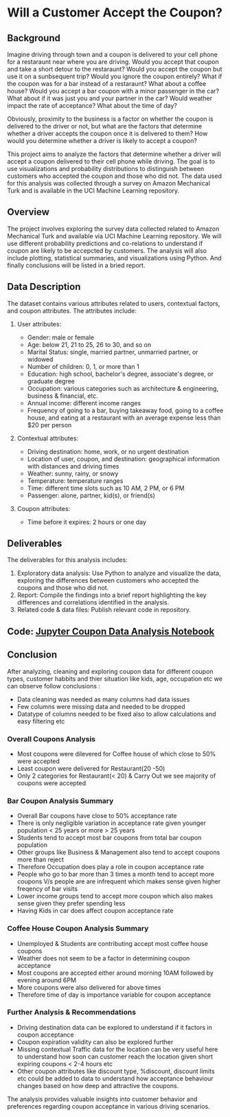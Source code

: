 # Will a Customer Accept the Coupon?

## Background
Imagine driving through town and a coupon is delivered to your cell phone for a restaraunt near where you are driving. Would you accept that coupon and take a short detour to the restaraunt? Would you accept the coupon but use it on a sunbsequent trip? Would you ignore the coupon entirely? What if the coupon was for a bar instead of a restaraunt? What about a coffee house? Would you accept a bar coupon with a minor passenger in the car? What about if it was just you and your partner in the car? Would weather impact the rate of acceptance? What about the time of day?

Obviously, proximity to the business is a factor on whether the coupon is delivered to the driver or not, but what are the factors that determine whether a driver accepts the coupon once it is delivered to them? How would you determine whether a driver is likely to accept a coupon?


This project aims to analyze the factors that determine whether a driver will accept a coupon delivered to their cell phone while driving. The goal is to use visualizations and probability distributions to distinguish between customers who accepted the coupon and those who did not. The data used for this analysis was collected through a survey on Amazon Mechanical Turk and is available in the UCI Machine Learning repository.

## Overview
The project involves exploring the survey data collected related to Amazon Mechanical Turk and available via UCI Machine Learning repository. We will use different probability predictions and co-relations to understand if coupon are likely to be accepcted by customers. The analysis will also include plotting, statistical summaries, and visualizations using Python. And finally conclusions will be listed in a bried report.

## Data Description
The dataset contains various attributes related to users, contextual factors, and coupon attributes. The attributes include:

1. User attributes:
   - Gender: male or female
   - Age: below 21, 21 to 25, 26 to 30, and so on
   - Marital Status: single, married partner, unmarried partner, or widowed
   - Number of children: 0, 1, or more than 1
   - Education: high school, bachelor's degree, associate's degree, or graduate degree
   - Occupation: various categories such as architecture & engineering, business & financial, etc.
   - Annual income: different income ranges
   - Frequency of going to a bar, buying takeaway food, going to a coffee house, and eating at a restaurant with an average expense less than $20 per person

2. Contextual attributes:
   - Driving destination: home, work, or no urgent destination
   - Location of user, coupon, and destination: geographical information with distances and driving times
   - Weather: sunny, rainy, or snowy
   - Temperature: temperature ranges
   - Time: different time slots such as 10 AM, 2 PM, or 6 PM
   - Passenger: alone, partner, kid(s), or friend(s)
     
3. Coupon attributes:
   - Time before it expires: 2 hours or one day

## Deliverables
The deliverables for this analysis includes:

1. Exploratory data analysis: Use Python to analyze and visualize the data, exploring the differences between customers who accepted the coupons and those who did not.
2. Report: Compile the findings into a brief report highlighting the key differences and correlations identified in the analysis.
3. Related code & data files: Publish relevant code in repository.

## Code: [Jupyter Coupon Data Analysis Notebook](/User_Coupon_Acceptance.ipynb)

## Conclusion
After analyzing, cleaning and exploring coupon data for different coupon types, customer habbits and thier situation like kids, age, occupation etc we can observe follow conclusions :
- Data cleaning was needed as many columns had data issues
- Few columns were missing data and needed to be dropped
- Datatype of columns needed to be fixed also to allow calculations and easy filtering etc

### Overall Coupons Analysis 
- Most coupons were dilevered for Coffee house of which close to 50% were accepted
- Least coupon were delivered for Restaurant(20 -50)
- Only 2 categories for Restaurant(< 20) & Carry Out we see majority of coupons were accepted

### Bar Coupon Analysis Summary
- Overall Bar coupons have close to 50% acceptance rate
- There is only negligible variation in acceptance rate given younger population < 25 years or more > 25 years
- Students tend to accept most bar coupons from total bar coupon population
- Other groups like Business & Management also tend to accept coupons more than reject
- Therefore Occupation does play a role in coupon acceptance rate
- People who go to bar more than 3 times a month tend to accept more coupons V/s people are are infrequent which makes sense given higher freqency of bar visits
- Lower income groups tend to accept more coupon which also makes sense given they prefer spending less
- Having Kids in car does affect coupon acceptance rate

### Coffee House Coupon Analysis Summary
- Unemployed & Students are contributing accept most coffee house coupons
- Weather does not seem to be a factor in determining coupon acceptance
- Most coupons are accepted either around morning 10AM followed by evening around 6PM
- More coupons were also delivered for above times
- Therefore time of day is importance variable for coupon acceptance

### Further Analysis & Recommendations
- Driving destination data can be explored to understand if it factors in coupon acceptance
- Coupon expiration validity can also be explored further
- Missing contextual Traffic data for the location can be very useful here to understand how soon can customer reach the location given short expiring coupons < 2-4 hours etc
- Other coupon attributes like discount type, %discount, discount limits etc could be added to data to understand how acceptance behaviour changes based on how deep and attractive the coupons. 

The analysis provides valuable insights into customer behavior and preferences regarding coupon acceptance in various driving scenarios.
